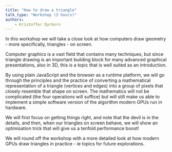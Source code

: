 ```yaml
---
title: "How to draw a triangle"
talk_type: "Workshop (3 hours)"
authors:
    - Kristoffer Dyrkorn
---
```

In this workshop we will take a close look at how computers draw geometry - more specifically, triangles - on screen.

Computer graphics is a vast field that contains many techniques, but since triangle drawing is an important building block for many advanced graphical presentations, also in 3D, this is a topic that is well suited as an introduction. 

By using plain JavaScript and the browser as a runtime platform, we will go through the principles and the practice of converting a mathematical representation of a triangle (vertices and edges) into a group of pixels that closely resemble  that shape on screen. The mathematics will not be complicated (the four operations will suffice) but will still make us able to implement a simple software version of the algorithm modern GPUs run in hardware.

We will first focus on getting things right, and note that the devil is in the details, and then, when our triangles on screen behave, we will show an optimisation trick that will give us a tenfold performance boost!

We will round off the workshop with a more detailed look at how modern GPUs draw triangles in practice - ie topics for future explorations. 
